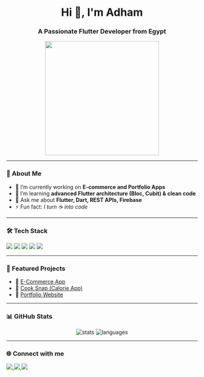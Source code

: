 <h1 align="center">Hi 👋, I'm Adham</h1>
<h3 align="center">A Passionate Flutter Developer from Egypt</h3>

<p align="center">
  <img src="https://media.giphy.com/media/qgQUggAC3Pfv687qPC/giphy.gif" width="300">
</p>

---

### 🚀 About Me
- 🔭 I’m currently working on **E-commerce and Portfolio Apps**
- 🌱 I’m learning **advanced Flutter architecture (Bloc, Cubit) & clean code**
- 💬 Ask me about **Flutter, Dart, REST APIs, Firebase**
- ⚡ Fun fact: *I turn ☕ into code*

---

### 🛠️ Tech Stack
<p align="left">
  <img src="https://img.shields.io/badge/Dart-0175C2?style=for-the-badge&logo=dart&logoColor=white" />
  <img src="https://img.shields.io/badge/Flutter-02569B?style=for-the-badge&logo=flutter&logoColor=white" />
  <img src="https://img.shields.io/badge/Firebase-FFCA28?style=for-the-badge&logo=firebase&logoColor=black" />
  <img src="https://img.shields.io/badge/REST%20API-4A90E2?style=for-the-badge&logo=postman&logoColor=white" />
  <img src="https://img.shields.io/badge/GitHub-181717?style=for-the-badge&logo=github&logoColor=white" />
</p>

---

### 📌 Featured Projects
- 🛒 [E-Commerce App](https://github.com/adham12121212/ecommerce-app)  
- 🍴 [Cook Snap (Calorie App)](https://github.com/adham12121212/cook-snap)  
- 💼 [Portfolio Website](https://github.com/adham12121212/portfolio)

---

### 📊 GitHub Stats
<p align="center">
  <img src="https://github-readme-stats.vercel.app/api?username=adham12121212&show_icons=true&theme=radical" alt="stats" />
  <img src="https://github-readme-stats.vercel.app/api/top-langs/?username=adham12121212&layout=compact&theme=radical" alt="languages" />
</p>

---

### 🌐 Connect with me
<p align="left">
  <a href="https://www.linkedin.com/in/adham-bassiouny-95637322a/" target="_blank">
    <img src="https://img.shields.io/badge/LinkedIn-%230077B5.svg?style=for-the-badge&logo=linkedin&logoColor=white"/>
  </a>
  <a href="mailto:adham@example.com">
    <img src="https://img.shields.io/badge/Email-D14836?style=for-the-badge&logo=gmail&logoColor=white"/>
  </a>
  <a href="https://adham-portfolio.com" target="_blank">
    <img src="https://img.shields.io/badge/Portfolio-000000?style=for-the-badge&logo=vercel&logoColor=white"/>
  </a>
</p>
